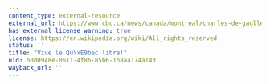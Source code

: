 ```yaml
---
content_type: external-resource
external_url: https://www.cbc.ca/news/canada/montreal/charles-de-gaulle-speech-50th-annivesary-1.4218130
has_external_license_warning: true
license: https://en.wikipedia.org/wiki/All_rights_reserved
status: ''
title: "Vive le Qu\xE9bec libre!"
uid: b0d0948e-0611-4f86-85b6-1b8aa174a143
wayback_url: ''
---
```

